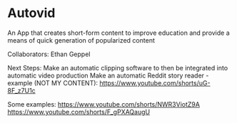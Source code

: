 # Autovid
An App that creates short-form content to improve education and provide a means of quick generation of popularized content

Collaborators:
Ethan Geppel

Next Steps:
Make an automatic clipping software to then be integrated into automatic video production
Make an automatic Reddit story reader - example (NOT MY CONTENT): https://www.youtube.com/shorts/uG-8F_z7U1c

Some examples:
https://www.youtube.com/shorts/NWR3ViotZ9A
https://www.youtube.com/shorts/F_gPXAQaugU
